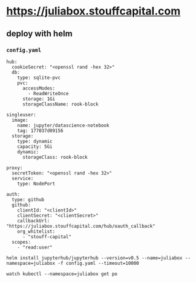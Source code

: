 # https://juliabox.stouffcapital.com

## deploy with helm

### `config.yaml`

```
hub:
  cookieSecret: "<openssl rand -hex 32>"
  db:
    type: sqlite-pvc
    pvc:
      accessModes:
        - ReadWriteOnce
      storage: 1Gi
      storageClassName: rook-block

singleuser:
  image:
    name: jupyter/datascience-notebook
    tag: 177037d09156
  storage:
    type: dynamic
    capacity: 5Gi
    dynamic:
      storageClass: rook-block

proxy:
  secretToken: "<openssl rand -hex 32>"
  service:
    type: NodePort

auth:
  type: github
  github:
    clientId: "<clientId>"
    clientSecret: "<clientSecret>"
    callbackUrl: "https://juliabox.stouffcapital.com/hub/oauth_callback"
    org_whitelist:
      - "stouff-capital"
  scopes:
    - "read:user"

```

`helm install jupyterhub/jupyterhub --version=v0.5 --name=juliabox --namespace=juliabox -f config.yaml --timeout=10000`

`watch kubectl --namespace=juliabox get po`

